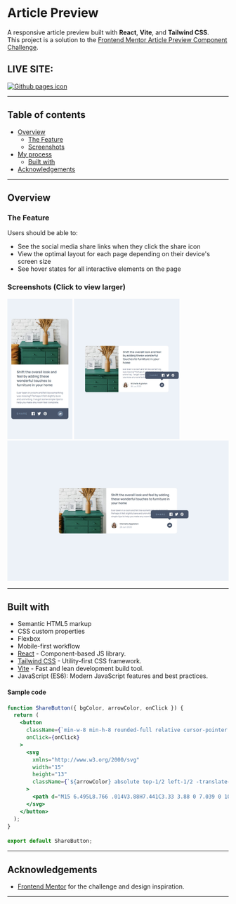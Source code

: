 # Article Preview

A responsive article preview built with **React**, **Vite**, and **Tailwind CSS**.  
This project is a solution to the [Frontend Mentor Article Preview Component Challenge](https://www.frontendmentor.io/challenges/article-preview-component-dYBN_pYFT).

## LIVE SITE:

[![Github pages icon](https://img.shields.io/badge/GitHub%20Pages-222222?style=for-the-badge&logo=github%20Pages&logoColor=white)](https://aflamiano-career.github.io/article-preview-component/)

---

## Table of contents

- [Overview](#overview)
  - [The Feature](#the-feature)
  - [Screenshots](#screenshots)
- [My process](#my-process)
  - [Built with](#built-with)
- [Acknowledgements](#acknowledgements)

---

## Overview

### The Feature

Users should be able to:

- See the social media share links when they click the share icon
- View the optimal layout for each page depending on their device's screen size
- See hover states for all interactive elements on the page

### Screenshots (Click to view larger)

<img src="./screenshots/mobile.jpeg" alt="Alt Text" style="height:320px;"> <img src="./screenshots/tablet.jpeg" alt="Alt Text" style="height:320px;"> <img src="./screenshots/desktop.jpeg" alt="Alt Text" style="height:320px;">

---

## Built with

- Semantic HTML5 markup
- CSS custom properties
- Flexbox
- Mobile-first workflow
- [React](https://reactjs.org/) - Component-based JS library.
- [Tailwind CSS](https://tailwindcss.com/) - Utility-first CSS framework.
- [Vite](https://vitejs.dev/) - Fast and lean development build tool.
- JavaScript (ES6): Modern JavaScript features and best practices.

#### Sample code

```jsx
function ShareButton({ bgColor, arrowColor, onClick }) {
  return (
    <button
      className={`min-w-8 min-h-8 rounded-full relative cursor-pointer ${bgColor}`}
      onClick={onClick}
    >
      <svg
        xmlns="http://www.w3.org/2000/svg"
        width="15"
        height="13"
        className={`${arrowColor} absolute top-1/2 left-1/2 -translate-x-1/2 -translate-y-1/2`}
      >
        <path d="M15 6.495L8.766 .014V3.88H7.441C3.33 3.88 0 7.039 0 10.936v2.049l.589-.612C2.59 10.294 5.422 9.11 8.39 9.11h.375v3.867L15 6.495z" />
      </svg>
    </button>
  );
}

export default ShareButton;
```

---

## Acknowledgements

- [Frontend Mentor](https://www.frontendmentor.io/) for the challenge and design inspiration.

---
